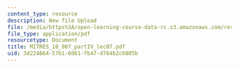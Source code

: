 ```yaml
---
content_type: resource
description: New file Upload
file: /media/https%3A/open-learning-course-data-rc.s3.amazonaws.com/res-18-007-calculus-revisited-multivariable-calculus-fall-2011/3d22486457b10d61fb47d764b2c6805b_MITRES_18_007_partIV_lec07.pdf
file_type: application/pdf
resourcetype: Document
title: MITRES_18_007_partIV_lec07.pdf
uid: 3d224864-57b1-0d61-fb47-d764b2c6805b
---
```

